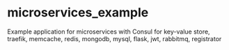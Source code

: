 # microservices_example
Example application for microservices with Consul for key-value store, traefik, memcache, redis, mongodb, mysql, flask, jwt, rabbitmq, registrator
